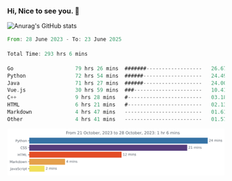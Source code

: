 ### Hi, Nice to see you. 👋

<!--
**EtherFin/EtherFin** is a ✨ _special_ ✨ repository because its `README.md` (this file) appears on your GitHub profile.

Here are some ideas to get you started:

- 🔭 I’m currently working on ...
- 🌱 I’m currently learning ...
- 👯 I’m looking to collaborate on ...
- 🤔 I’m looking for help with ...
- 💬 Ask me about ...
- 📫 How to reach me: ...
- 😄 Pronouns: ...
- ⚡ Fun fact: ...
-->


![Anurag's GitHub stats](https://github-readme-stats.vercel.app/api?username=EtherFin&bg_color=30,e96443,e97f43,e99943,e9b443,e9ce43,e9e843,d3e943,bee943,a9e943,94e943&title_color=fff&text_color=000&show_icons=true&icon_color=000)


<!--START_SECTION:waka-->

```rust
From: 28 June 2023 - To: 23 June 2025

Total Time: 293 hrs 6 mins

Go                    79 hrs 26 mins  #######------------------   26.67 %
Python                72 hrs 54 mins  ######-------------------   24.49 %
Java                  71 hrs 27 mins  ######-------------------   24.00 %
Vue.js                30 hrs 59 mins  ###----------------------   10.41 %
C++                   9 hrs 28 mins   #------------------------   03.18 %
HTML                  6 hrs 21 mins   #------------------------   02.13 %
Markdown              4 hrs 47 mins   -------------------------   01.61 %
Other                 4 hrs 41 mins   -------------------------   01.57 %
```

<!--END_SECTION:waka-->

<img
  src="https://github.com/EtherFin/EtherFin/blob/master/images/stat.svg"
  alt="Work Dashboard"
/>

